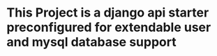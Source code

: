 <h1>This Project is a django api starter preconfigured for extendable user and mysql database support</h1>